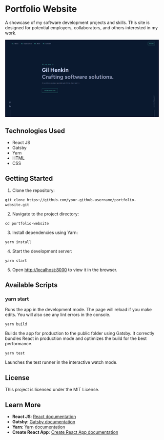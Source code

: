 # Portfolio Website

A showcase of my software development projects and skills. This site is designed for potential employers, collaborators, and others interested in my work.

![Portfolio Website Screenshot](portfolio_hero.png)

## Technologies Used

- React JS
- Gatsby
- Yarn
- HTML
- CSS

## Getting Started

1. Clone the repository:
```
git clone https://github.com/your-github-username/portfolio-website.git
```

2. Navigate to the project directory:
```
cd portfolio-website
```
    
3. Install dependencies using Yarn:
```
yarn install
```

4. Start the development server:
```
yarn start
```

5. Open [http://localhost:8000](http://localhost:8000) to view it in the browser.

## Available Scripts

### yarn start
Runs the app in the development mode. The page will reload if you make edits. You will also see any lint errors in the console.
```
yarn build
```

Builds the app for production to the public folder using Gatsby. It correctly bundles React in production mode and optimizes the build for the best performance.
```
yarn test
```

Launches the test runner in the interactive watch mode.

## License
This project is licensed under the MIT License.

## Learn More
- **React JS**: [React documentation](https://reactjs.org/)
- **Gatsby**: [Gatsby documentation](https://www.gatsbyjs.com/docs/)
- **Yarn**: [Yarn documentation](https://yarnpkg.com/)
- **Create React App**: [Create React App documentation](https://facebook.github.io/create-react-app/docs/getting-started)
